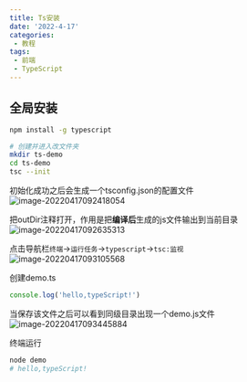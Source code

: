 ```yaml
---
title: Ts安装
date: '2022-4-17'
categories:
 - 教程
tags:
 - 前端 
 - TypeScript
---
```


## 全局安装
```sh
npm install -g typescript

# 创建并进入改文件夹
mkdir ts-demo
cd ts-demo
tsc --init
```

初始化成功之后会生成一个tsconfig.json的配置文件
![image-20220417092418054](https://workdomain.cloud/picgo/image-20220417092418054.png)

把outDir注释打开，作用是把**编译后**生成的js文件输出到当前目录
![image-20220417092635313](https://workdomain.cloud/picgo/image-20220417092635313.png)

点击导航栏`终端`->`运行任务`->`typescript`->`tsc:监视`
![image-20220417093105568](https://workdomain.cloud/picgo/image-20220417093105568.png)

创建demo.ts
```ts
console.log('hello,typeScript!')
```

当保存该文件之后可以看到同级目录出现一个demo.js文件
![image-20220417093445884](https://workdomain.cloud/picgo/image-20220417093445884.png)

终端运行
```sh
node demo
# hello,typeScript!
```

